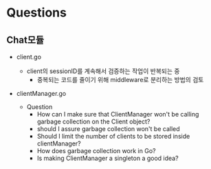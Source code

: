 # Questions

## Chat모듈

- client.go
  - client의 sessionID를 계속해서 검증하는 작업이 반복되는 중
    - 중복되는 코드를 줄이기 위해 middleware로 분리하는 방법의 검토

- clientManager.go
  - Question
    - How can I make sure that ClientManager won't be calling garbage collection on the Client object?
    - should I assure garbage collection won't be called
    - Should I limit the number of clients to be stored inside clientManager?
    - How does garbage collection work in Go?
    - Is making ClientManager a singleton a good idea?
